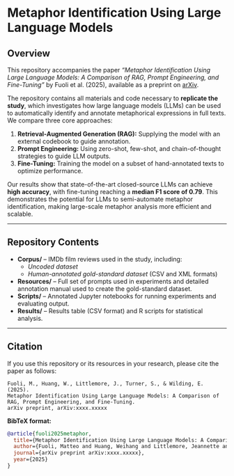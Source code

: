 # Metaphor Identification Using Large Language Models

## Overview

This repository accompanies the paper *“Metaphor Identification Using Large Language Models: A Comparison of RAG, Prompt Engineering, and Fine-Tuning”* by Fuoli et al. (2025), available as a preprint on [arXiv](URL).

The repository contains all materials and code necessary to **replicate the study**, which investigates how large language models (LLMs) can be used to automatically identify and annotate metaphorical expressions in full texts. We compare three core approaches:

1. **Retrieval-Augmented Generation (RAG):** Supplying the model with an external codebook to guide annotation.
2. **Prompt Engineering:** Using zero-shot, few-shot, and chain-of-thought strategies to guide LLM outputs.
3. **Fine-Tuning:** Training the model on a subset of hand-annotated texts to optimize performance.

Our results show that state-of-the-art closed-source LLMs can achieve **high accuracy**, with fine-tuning reaching a **median F1 score of 0.79**. This demonstrates the potential for LLMs to semi-automate metaphor identification, making large-scale metaphor analysis more efficient and scalable.

---

## Repository Contents

- **Corpus/** – IMDb film reviews used in the study, including:
  - *Uncoded dataset*
  - *Human-annotated gold-standard dataset* (CSV and XML formats)
- **Resources/** – Full set of prompts used in experiments and detailed annotation manual used to create the gold-standard dataset.
- **Scripts/** – Annotated Jupyter notebooks for running experiments and evaluating output.
- **Results/** – Results table (CSV format) and R scripts for statistical analysis.

---

## Citation

If you use this repository or its resources in your research, please cite the paper as follows:

```
Fuoli, M., Huang, W., Littlemore, J., Turner, S., & Wilding, E. (2025). 
Metaphor Identification Using Large Language Models: A Comparison of RAG, Prompt Engineering, and Fine-Tuning.
arXiv preprint, arXiv:xxxx.xxxxx
```

**BibTeX format:**

```bibtex
@article{fuoli2025metaphor,
  title={Metaphor Identification Using Large Language Models: A Comparison of RAG, Prompt Engineering, and Fine-Tuning},
  author={Fuoli, Matteo and Huang, Weihang and Littlemore, Jeannette and Turner, Sarah and Wilding, Ellen},
  journal={arXiv preprint arXiv:xxxx.xxxxx},
  year={2025}
}
```
